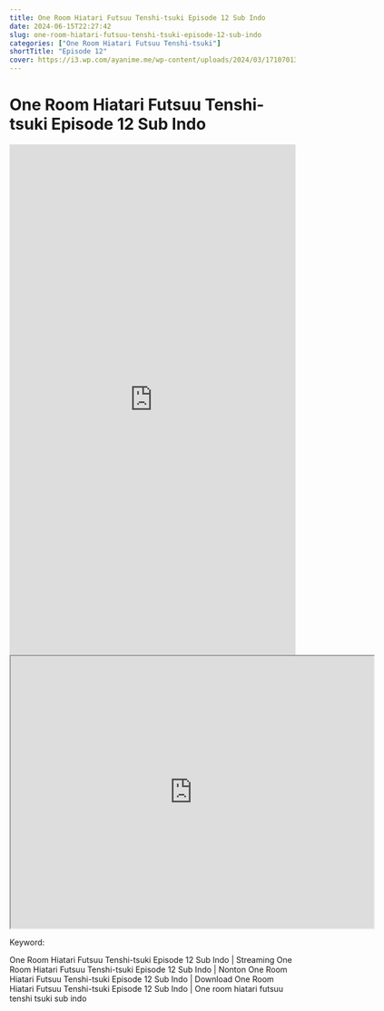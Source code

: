 ```yaml
---
title: One Room Hiatari Futsuu Tenshi-tsuki Episode 12 Sub Indo
date: 2024-06-15T22:27:42
slug: one-room-hiatari-futsuu-tenshi-tsuki-episode-12-sub-indo
categories: ["One Room Hiatari Futsuu Tenshi-tsuki"]
shortTitle: "Episode 12"
cover: https://i3.wp.com/ayanime.me/wp-content/uploads/2024/03/1710701356-6735-141321.jpg
---
```


# One Room Hiatari Futsuu Tenshi-tsuki Episode 12 Sub Indo

<iframe src="https://play.ayanime.me/include/fluidplayer/fluidplayer.php?VideoSrc1=https%3A%2F%2Fdrive.google.com%2Ffile%2Fd%2F16aj_Yb3OF0mL21yBEYicZpPqe_oml-ku%2Fpreview&VideoType1=video%2Fmp4&VideoQuality1=480p&VideoSrc2=https%3A%2F%2Fdrive.google.com%2Ffile%2Fd%2F1JnnmYbpFETtgrkjEnMCurI6c9fs3nux7%2Fpreview&VideoType2=video%2Fmp4&VideoQuality2=720p&VideoSrc3=https%3A%2F%2Fdrive.google.com%2Ffile%2Fd%2F1H8VH_e319SjfQVHFdG4_v3V5G_M37EBX%2Fpreview&VideoType3=video%2Fmp4&VideoQuality3=1080p&VideoSrc4=&VideoType4=&VideoQuality4=&VideoPoster=&VideoTrack1=&kind1=&srclang1=&label1=&default1=&VideoTrack2=&kind2=&srclang2=&label2=&default2=&player=fluid+player&server=Drive+API&api=&width=100%25&height=900px" frameborder="0" width="100%" height="900px" allowfullscreen="allowfullscreen" scrolling="no"></iframe>
<iframe src="https://drive.google.com/file/d/1H8VH_e319SjfQVHFdG4_v3V5G_M37EBX/preview" width="640" height="480" allow="accelerometer; autoplay; encrypted-media; gyroscope; fullscreen; picture-in-picture" scrolling="no" seamless="" sandbox="allow-same-origin allow-scripts"></iframe>

Keyword:
<p>One Room Hiatari Futsuu Tenshi-tsuki Episode 12 Sub Indo | Streaming One Room Hiatari Futsuu Tenshi-tsuki Episode 12 Sub Indo | Nonton One Room Hiatari Futsuu Tenshi-tsuki Episode 12 Sub Indo | Download One Room Hiatari Futsuu Tenshi-tsuki Episode 12 Sub Indo | One room hiatari futsuu tenshi tsuki sub indo</p>

